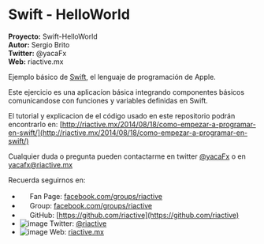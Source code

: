 Swift - HelloWorld
=========================

**Proyecto:** Swift-HelloWorld  
**Autor:**    Sergio Brito  
**Twitter:**  @yacaFx  
**Web:**     riactive.mx  


Ejemplo básico de [Swift](https://developer.apple.com/swift/), el lenguaje de programación de Apple.

Este ejercicio es una aplicacíon básica integrando componentes básicos comunicandose con funciones y variables definidas en Swift.

El tutorial y explicacion de el código usado en este repositorio podrán encontrarlo en: [http://riactive.mx/2014/08/18/como-empezar-a-programar-en-swift/](http://riactive.mx/2014/08/18/como-empezar-a-programar-en-swift/)

Cualquier duda o pregunta pueden contactarme en twitter [@yacaFx](http://www.twitter.com/yacafx) o en <a href="mailto:yacafx@riactive.mx">yacafx@riactive.mx</a>


Recuerda seguirnos en:

* <img src="https://www.facebookbrand.com/img/assets/asset.f.logo.lg.png" width="16" /> Fan Page: [facebook.com/groups/riactive](http://facebook.com/riactive)
* <img src="https://www.facebookbrand.com/img/assets/asset.f.logo.lg.png" width="16" />  Group: [facebook.com/groups/riactive](http://facebook.com/groups/riactive)
* <img src="https://assets-cdn.github.com/images/modules/logos_page/GitHub-Mark.png" width="16" /> GitHub: [https://github.com/riactive](https://github.com/riactive)
* ![image](https://g.twimg.com/about/css_resources/dIDNU5WEiRu8lMPVVXpW9eBJ4sC1z4O368NJcIm02Ds.gif)     Twitter: [@riactive](http://twitter)
* ![image](http://riactive.mx/wp-content/uploads/2013/07/favicon.ico) Web: [riactive.mx](http://riactive.mx)
